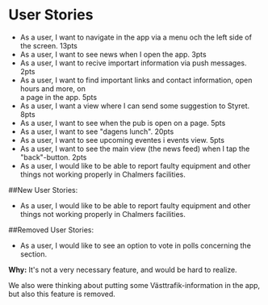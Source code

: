 # User Stories
- As a user, I want to navigate in the app via a menu och the left side of the screen. 13pts
- As a user, I want to see news when I open the app. 3pts
- As a user, I want to recive importart information via push messages. 2pts
- As a user, I want to find important links and contact information, open hours and more, on  
  a page in the app. 5pts
- As a user, I want a view where I can send some suggestion to Styret. 8pts
- As a user, I want to see when the pub is open on a page. 5pts
- As a user, I want to see "dagens lunch". 20pts
- As a user, I want to see upcoming eventes i events view. 5pts
- As a user, I want to see the main view (the news feed) when I tap the "back"-button. 2pts
- As a user, I would like to be able to report faulty equipment and other things not working
  properly in Chalmers facilities.

##New User Stories:
- As a user, I would like to be able to report faulty equipment and other things not working
properly in Chalmers facilities.

##Removed User Stories:
- As a user, I would like to see an option to vote in polls concerning the section.

**Why:** It's not a very necessary feature, and would be hard to realize.  

We also were thinking about putting some Västtrafik-information in the app, but also this feature
is removed.
